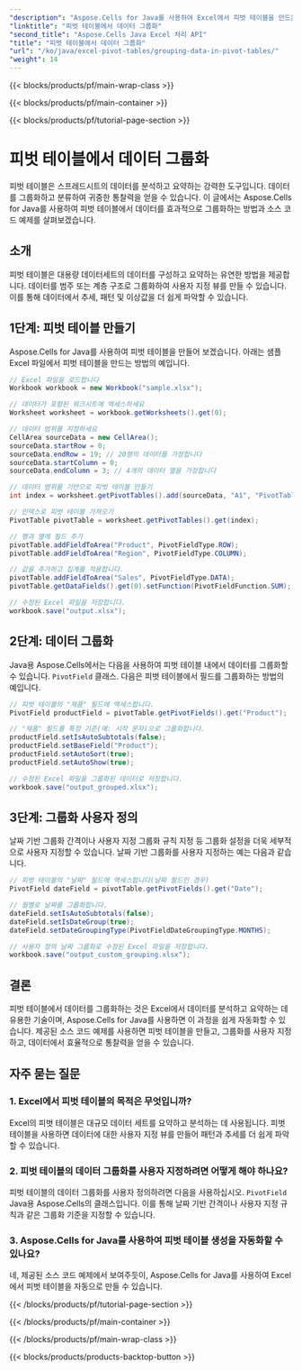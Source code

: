 ```yaml
---
"description": "Aspose.Cells for Java를 사용하여 Excel에서 피벗 테이블을 만드는 방법을 알아보세요. 소스 코드 예제를 통해 데이터 그룹화 및 분석을 자동화하세요."
"linktitle": "피벗 테이블에서 데이터 그룹화"
"second_title": "Aspose.Cells Java Excel 처리 API"
"title": "피벗 테이블에서 데이터 그룹화"
"url": "/ko/java/excel-pivot-tables/grouping-data-in-pivot-tables/"
"weight": 14
---
```


{{< blocks/products/pf/main-wrap-class >}}

{{< blocks/products/pf/main-container >}}

{{< blocks/products/pf/tutorial-page-section >}}

# 피벗 테이블에서 데이터 그룹화


피벗 테이블은 스프레드시트의 데이터를 분석하고 요약하는 강력한 도구입니다. 데이터를 그룹화하고 분류하여 귀중한 통찰력을 얻을 수 있습니다. 이 글에서는 Aspose.Cells for Java를 사용하여 피벗 테이블에서 데이터를 효과적으로 그룹화하는 방법과 소스 코드 예제를 살펴보겠습니다.

## 소개

피벗 테이블은 대용량 데이터세트의 데이터를 구성하고 요약하는 유연한 방법을 제공합니다. 데이터를 범주 또는 계층 구조로 그룹화하여 사용자 지정 뷰를 만들 수 있습니다. 이를 통해 데이터에서 추세, 패턴 및 이상값을 더 쉽게 파악할 수 있습니다.

## 1단계: 피벗 테이블 만들기

Aspose.Cells for Java를 사용하여 피벗 테이블을 만들어 보겠습니다. 아래는 샘플 Excel 파일에서 피벗 테이블을 만드는 방법의 예입니다.

```java
// Excel 파일을 로드합니다
Workbook workbook = new Workbook("sample.xlsx");

// 데이터가 포함된 워크시트에 액세스하세요
Worksheet worksheet = workbook.getWorksheets().get(0);

// 데이터 범위를 지정하세요
CellArea sourceData = new CellArea();
sourceData.startRow = 0;
sourceData.endRow = 19; // 20행의 데이터를 가정합니다
sourceData.startColumn = 0;
sourceData.endColumn = 3; // 4개의 데이터 열을 가정합니다

// 데이터 범위를 기반으로 피벗 테이블 만들기
int index = worksheet.getPivotTables().add(sourceData, "A1", "PivotTable1");

// 인덱스로 피벗 테이블 가져오기
PivotTable pivotTable = worksheet.getPivotTables().get(index);

// 행과 열에 필드 추가
pivotTable.addFieldToArea("Product", PivotFieldType.ROW);
pivotTable.addFieldToArea("Region", PivotFieldType.COLUMN);

// 값을 추가하고 집계를 적용합니다.
pivotTable.addFieldToArea("Sales", PivotFieldType.DATA);
pivotTable.getDataFields().get(0).setFunction(PivotFieldFunction.SUM);

// 수정된 Excel 파일을 저장합니다.
workbook.save("output.xlsx");
```

## 2단계: 데이터 그룹화

Java용 Aspose.Cells에서는 다음을 사용하여 피벗 테이블 내에서 데이터를 그룹화할 수 있습니다. `PivotField` 클래스. 다음은 피벗 테이블에서 필드를 그룹화하는 방법의 예입니다.

```java
// 피벗 테이블의 "제품" 필드에 액세스합니다.
PivotField productField = pivotTable.getPivotFields().get("Product");

// "제품" 필드를 특정 기준(예: 시작 문자)으로 그룹화합니다.
productField.setIsAutoSubtotals(false);
productField.setBaseField("Product");
productField.setAutoSort(true);
productField.setAutoShow(true);

// 수정된 Excel 파일을 그룹화된 데이터로 저장합니다.
workbook.save("output_grouped.xlsx");
```

## 3단계: 그룹화 사용자 정의

날짜 기반 그룹화 간격이나 사용자 지정 그룹화 규칙 지정 등 그룹화 설정을 더욱 세부적으로 사용자 지정할 수 있습니다. 날짜 기반 그룹화를 사용자 지정하는 예는 다음과 같습니다.

```java
// 피벗 테이블의 "날짜" 필드에 액세스합니다(날짜 필드인 경우)
PivotField dateField = pivotTable.getPivotFields().get("Date");

// 월별로 날짜를 그룹화합니다.
dateField.setIsAutoSubtotals(false);
dateField.setIsDateGroup(true);
dateField.setDateGroupingType(PivotFieldDateGroupingType.MONTHS);

// 사용자 정의 날짜 그룹화로 수정된 Excel 파일을 저장합니다.
workbook.save("output_custom_grouping.xlsx");
```

## 결론

피벗 테이블에서 데이터를 그룹화하는 것은 Excel에서 데이터를 분석하고 요약하는 데 유용한 기술이며, Aspose.Cells for Java를 사용하면 이 과정을 쉽게 자동화할 수 있습니다. 제공된 소스 코드 예제를 사용하면 피벗 테이블을 만들고, 그룹화를 사용자 지정하고, 데이터에서 효율적으로 통찰력을 얻을 수 있습니다.

## 자주 묻는 질문

### 1. Excel에서 피벗 테이블의 목적은 무엇입니까?

Excel의 피벗 테이블은 대규모 데이터 세트를 요약하고 분석하는 데 사용됩니다. 피벗 테이블을 사용하면 데이터에 대한 사용자 지정 뷰를 만들어 패턴과 추세를 더 쉽게 파악할 수 있습니다.

### 2. 피벗 테이블의 데이터 그룹화를 사용자 지정하려면 어떻게 해야 하나요?

피벗 테이블의 데이터 그룹화를 사용자 정의하려면 다음을 사용하십시오. `PivotField` Java용 Aspose.Cells의 클래스입니다. 이를 통해 날짜 기반 간격이나 사용자 지정 규칙과 같은 그룹화 기준을 지정할 수 있습니다.

### 3. Aspose.Cells for Java를 사용하여 피벗 테이블 생성을 자동화할 수 있나요?

네, 제공된 소스 코드 예제에서 보여주듯이, Aspose.Cells for Java를 사용하여 Excel에서 피벗 테이블을 자동으로 만들 수 있습니다.

{{< /blocks/products/pf/tutorial-page-section >}}

{{< /blocks/products/pf/main-container >}}

{{< /blocks/products/pf/main-wrap-class >}}

{{< blocks/products/products-backtop-button >}}